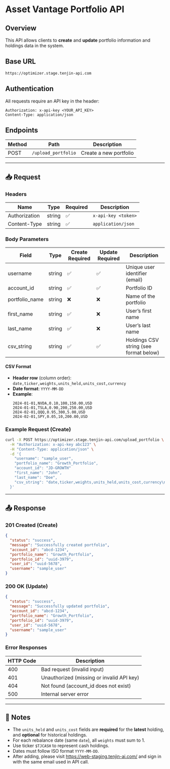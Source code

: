 # Asset Vantage Portfolio API

## Overview
This API allows clients to **create** and **update** portfolio information and holdings data in the system.

## Base URL
```
https://optimizer.stage.tenjin-api.com
```

## Authentication
All requests require an API key in the header:
```
Authorization: x-api-key <YOUR_API_KEY>
Content-Type: application/json
```

## Endpoints

| Method | Path                       | Description                    |
|--------|----------------------------|--------------------------------|
| POST   | `/upload_portfolio`              | Create a new portfolio         |

---

## 📥 Request

### Headers

| Name          | Type   | Required | Description                   |
|---------------|--------|----------|-------------------------------|
| Authorization | string | ✅       | `x-api-key <token>`           |
| Content-Type  | string | ✅       | `application/json`            |

### Body Parameters

| Field          | Type   | Create Required | Update Required | Description                            |
|----------------|--------|-----------------|-----------------|----------------------------------------|
| username       | string | ✅              | ✅              | Unique user identifier (email)         |
| account_id     | string | ✅              | ✅              | Portfolio ID                           |
| portfolio_name | string | ❌              | ❌              | Name of the portfolio                  |
| first_name     | string | ✅              | ❌              | User’s first name                      |
| last_name      | string | ✅              | ❌              | User’s last name                       |
| csv_string     | string | ✅              | ✅              | Holdings CSV string (see format below) |

#### CSV Format

- **Header row** (column order): `date,ticker,weights,units_held,units_cost,currency`
- **Date format**: `YYYY-MM-DD`
- **Example**:
  ```csv
  2024-01-01,NVDA,0.10,100,150.00,USD
  2024-01-01,TSLA,0.90,200,250.00,USD
  2024-02-01,QQQ,0.95,300,5.00,USD
  2024-02-01,SPY,0.05,10,200.00,USD
  ```

### Example Request (Create)

```bash
curl -X POST https://optimizer.stage.tenjin-api.com/upload_portfolio \
  -H "Authorization: x-api-key abc123" \
  -H "Content-Type: application/json" \
  -d '{
    "username": "sample_user",
    "portfolio_name": "Growth_Portfolio",
    "account_id": "JD-GROWTH"
    "first_name": "John",
    "last_name": "Doe",
    "csv_string": "date,ticker,weights,units_held,units_cost,currency\n2024-01-01,NVDA,0.10,100,150.00,USD\n..."
  }'
```

---

## 📤 Response

### 201 Created (Create)
```json
{
  "status": "success",
  "message": "Successfully created portfolio",
  "account_id": "abcd-1234",
  "portfolio_name": "Growth_Portfolio",
  "portfolio_id": "uuid-3979",
  "user_id": "uuid-5678",
  "username": "sample_user"
}
```

### 200 OK (Update)
```json
{
  "status": "success",
  "message": "Successfully updated portfolio",
  "account_id": "abcd-1234",
  "portfolio_name": "Growth_Portfolio",
  "portfolio_id": "uuid-3979",
  "user_id": "uuid-5678",
  "username": "sample_user"
}
```

### Error Responses

| HTTP Code | Description                            |
|-----------|----------------------------------------|
| 400       | Bad request (invalid input)            |
| 401       | Unauthorized (missing or invalid API key) |
| 404       | Not found (account_id does not exist)  |
| 500       | Internal server error                  |

---

## 📝 Notes

- The `units_held` and `units_cost` fields are **required** for the **latest** holding, and **optional** for historical holdings.
- For each rebalance date (same `date`), all `weights` must sum to 1.
- Use ticker `$TJCASH` to represent cash holdings.
- Dates must follow ISO format `YYYY-MM-DD`.
- After adding, please visit https://web-staging.tenjin-ai.com/ and sign in with the same email used in API call. 